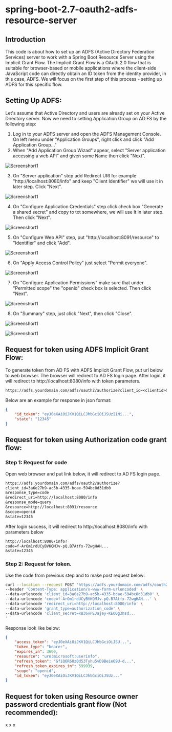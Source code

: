 # spring-boot-2.7-oauth2-adfs-resource-server
## Introduction
This code is about how to set up an ADFS (Active Directory Federation Services) server to work with a Spring Boot Resource Server using the Implicit Grant Flow. The Implicit Grant Flow is a OAuth 2.0 flow that is suitable for browser-based or mobile applications where the client-side JavaScript code can directly obtain an ID token from the identity provider, in this case, ADFS. We will focus on the first step of this process - setting up ADFS for this specific flow.

## Setting Up ADFS:
Let's assume that Active Directory and users are already set on your Active Directory server. Now we need to setting Application Group on AD FS by the following step:
1. Log in to your ADFS server and open the ADFS Management Console. On left menu under "Application Groups", right click and click "Add Application Group..."
2. When "Add Application Group Wizad" appear, select "Server application accessing a web API" and given some Name then click "Next".

![Screenshort1](images/Screenshot%20from%202023-09-26%2013-01-47.png)

3. On "Server application" step add Redirect URI for example "http://localhost:8080/info" and keep "Client Identifier" we will use it in later step. Click "Next".

![Screenshort1](images/Screenshot%20from%202023-09-26%2013-03-00.png)

4. On "Configure Application Credentials" step click check box "Generate a shared secret" and copy to txt somewhere, we will use it in later step. Then click "Next".

![Screenshort1](images/Screenshot%20from%202023-09-26%2013-03-09.png)

5. On "Configure Web API" step, put "http://localhost:8091/resource" to "Identifier" and click "Add".

![Screenshort1](images/Screenshot%20from%202023-09-26%2013-03-35.png)

6. On "Apply Access Control Policy" just select "Permit everyone".

![Screenshort1](images/Screenshot%20from%202023-09-26%2013-03-44.png)

7. On "Configure Application Permissions" make sure that under "Permitted scope" the "openid" check box is selected. Then click "Next".

![Screenshort1](images/Screenshot%20from%202023-09-26%2013-03-52.png)

8. On "Summary" step, just click "Next", then click "Close".

![Screenshort1](images/Screenshot%20from%202023-09-26%2013-04-04.png)

![Screenshort1](images/Screenshot%20from%202023-09-26%2013-04-11.png)

## Request for token using ADFS Implicit Grant Flow:
To generate token from AD FS with ADFS Implicit Grant Flow, put url below to web browser. The browser will redirect to AD FS login page. After login, it will redirect to http://localhost:8080/info with token parameters.
```txt
https://adfs.yourdomain.com/adfs/oauth2/authorize?client_id=<clientid>&response_type=id_token&redirect_uri=http://localhost:8080/info&scope=openid&response_mode=fragment&state=12345&nonce=<generated random nonce>&resource=http://localhost:8091/resource
```
Below are an example for response in json format:
```json
{
    "id_token": "eyJ0eXAiOiJKV1QiLCJhbGciOiJSUzI1Ni...",
    "state": "12345"
}
```
## Request for token using Authorization code grant flow:
### Step 1: Request for code
Open web browser and put link below, it will redirect to AD FS login page.
```txt
https://adfs.yourdomain.com/adfs/oauth2/authorize?
client_id=3a6e27b9-ac5b-4335-bcae-594bc8d31db0
&response_type=code
&redirect_uri=http://localhost:8080/info
&response_mode=query
&resource=http://localhost:8091/resource
&scope=openid
&state=12345
```
After login success, it will redirect to http://localhost:8080/info with parameters below
```txt
http://localhost:8080/info?
code=f-ArOm1rdUCyBVKQMJv-pQ.B7Atfx-72wgHAH...
&state=12345
```
### Step 2: Request for token.
Use the code from previous step and to make post request below:

```bash
curl --location --request POST 'https://adfs.yourdomain.com/adfs/oauth2/token' \
--header 'Content-Type: application/x-www-form-urlencoded' \
--data-urlencode 'client_id=3a6e27b9-ac5b-4335-bcae-594bc8d31db0' \
--data-urlencode 'code=f-ArOm1rdUCyBVKQMJv-pQ.B7Atfx-72wgHAH...' \
--data-urlencode 'redirect_uri=http://localhost:8080/info' \
--data-urlencode 'grant_type=authorization_code' \
--data-urlencode 'client_secret=xB36vPEJajey-KEOOg3msd...
'
```
Response look like below:
```json
{
    "access_token": "eyJ0eXAiOiJKV1QiLCJhbGciOiJSU...",
    "token_type": "bearer",
    "expires_in": 3600,
    "resource": "urn:microsoft:userinfo",
    "refresh_token": "GfiQ6R6Oz0d53Tyhu5vD9BeieO9U-d...",
    "refresh_token_expires_in": 599939,
    "scope": "openid",
    "id_token": "eyJ0eXAiOiJKV1QiLCJhbGciOiJSUz..."
}
```
## Request for token using Resource owner password credentials grant flow (Not recommended):
x
x
x

